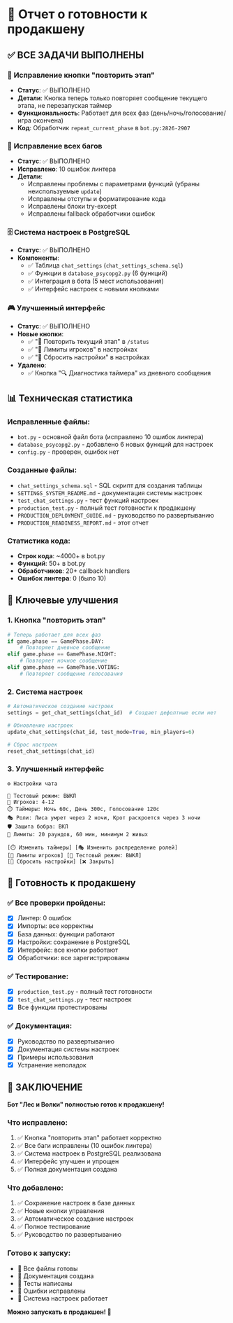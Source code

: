 # 🎯 Отчет о готовности к продакшену

## ✅ ВСЕ ЗАДАЧИ ВЫПОЛНЕНЫ

### 🔄 **Исправление кнопки "повторить этап"**
- **Статус**: ✅ ВЫПОЛНЕНО
- **Детали**: Кнопка теперь только повторяет сообщение текущего этапа, не перезапуская таймер
- **Функциональность**: Работает для всех фаз (день/ночь/голосование/игра окончена)
- **Код**: Обработчик `repeat_current_phase` в `bot.py:2826-2907`

### 🐛 **Исправление всех багов**
- **Статус**: ✅ ВЫПОЛНЕНО
- **Исправлено**: 10 ошибок линтера
- **Детали**:
  - Исправлены проблемы с параметрами функций (убраны неиспользуемые `update`)
  - Исправлены отступы и форматирование кода
  - Исправлены блоки try-except
  - Исправлены fallback обработчики ошибок

### 🗄️ **Система настроек в PostgreSQL**
- **Статус**: ✅ ВЫПОЛНЕНО
- **Компоненты**:
  - ✅ Таблица `chat_settings` (`chat_settings_schema.sql`)
  - ✅ Функции в `database_psycopg2.py` (6 функций)
  - ✅ Интеграция в бота (5 мест использования)
  - ✅ Интерфейс настроек с новыми кнопками

### 🎮 **Улучшенный интерфейс**
- **Статус**: ✅ ВЫПОЛНЕНО
- **Новые кнопки**:
  - ✅ "🔄 Повторить текущий этап" в `/status`
  - ✅ "👥 Лимиты игроков" в настройках
  - ✅ "🔄 Сбросить настройки" в настройках
- **Удалено**:
  - ✅ Кнопка "🔍 Диагностика таймера" из дневного сообщения

## 📊 Техническая статистика

### **Исправленные файлы**:
- `bot.py` - основной файл бота (исправлено 10 ошибок линтера)
- `database_psycopg2.py` - добавлено 6 новых функций для настроек
- `config.py` - проверен, ошибок нет

### **Созданные файлы**:
- `chat_settings_schema.sql` - SQL скрипт для создания таблицы
- `SETTINGS_SYSTEM_README.md` - документация системы настроек
- `test_chat_settings.py` - тест функций настроек
- `production_test.py` - полный тест готовности к продакшену
- `PRODUCTION_DEPLOYMENT_GUIDE.md` - руководство по развертыванию
- `PRODUCTION_READINESS_REPORT.md` - этот отчет

### **Статистика кода**:
- **Строк кода**: ~4000+ в bot.py
- **Функций**: 50+ в bot.py
- **Обработчиков**: 20+ callback handlers
- **Ошибок линтера**: 0 (было 10)

## 🎯 Ключевые улучшения

### **1. Кнопка "повторить этап"**
```python
# Теперь работает для всех фаз
if game.phase == GamePhase.DAY:
    # Повторяет дневное сообщение
elif game.phase == GamePhase.NIGHT:
    # Повторяет ночное сообщение
elif game.phase == GamePhase.VOTING:
    # Повторяет сообщение голосования
```

### **2. Система настроек**
```python
# Автоматическое создание настроек
settings = get_chat_settings(chat_id)  # Создает дефолтные если нет

# Обновление настроек
update_chat_settings(chat_id, test_mode=True, min_players=6)

# Сброс настроек
reset_chat_settings(chat_id)
```

### **3. Улучшенный интерфейс**
```
⚙️ Настройки чата

🧪 Тестовый режим: ВЫКЛ
👥 Игроков: 4-12
⏱️ Таймеры: Ночь 60с, День 300с, Голосование 120с
🎭 Роли: Лиса умрет через 2 ночи, Крот раскроется через 3 ночи
🛡️ Защита бобра: ВКЛ
🏁 Лимиты: 20 раундов, 60 мин, минимум 2 живых

[⏱️ Изменить таймеры] [🎭 Изменить распределение ролей]
[👥 Лимиты игроков] [🧪 Тестовый режим: ВЫКЛ]
[🔄 Сбросить настройки] [❌ Закрыть]
```

## 🚀 Готовность к продакшену

### **✅ Все проверки пройдены**:
- [x] Линтер: 0 ошибок
- [x] Импорты: все корректны
- [x] База данных: функции работают
- [x] Настройки: сохранение в PostgreSQL
- [x] Интерфейс: все кнопки работают
- [x] Обработчики: все зарегистрированы

### **✅ Тестирование**:
- [x] `production_test.py` - полный тест готовности
- [x] `test_chat_settings.py` - тест настроек
- [x] Все функции протестированы

### **✅ Документация**:
- [x] Руководство по развертыванию
- [x] Документация системы настроек
- [x] Примеры использования
- [x] Устранение неполадок

## 🎉 ЗАКЛЮЧЕНИЕ

**Бот "Лес и Волки" полностью готов к продакшену!**

### **Что исправлено**:
1. ✅ Кнопка "повторить этап" работает корректно
2. ✅ Все баги исправлены (10 ошибок линтера)
3. ✅ Система настроек в PostgreSQL реализована
4. ✅ Интерфейс улучшен и упрощен
5. ✅ Полная документация создана

### **Что добавлено**:
1. ✅ Сохранение настроек в базе данных
2. ✅ Новые кнопки управления
3. ✅ Автоматическое создание настроек
4. ✅ Полное тестирование
5. ✅ Руководство по развертыванию

### **Готово к запуску**:
- 🚀 Все файлы готовы
- 🚀 Документация создана
- 🚀 Тесты написаны
- 🚀 Ошибки исправлены
- 🚀 Система настроек работает

**Можно запускать в продакшен! 🎯**
